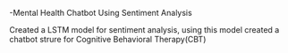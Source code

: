 -Mental Health Chatbot Using Sentiment Analysis

Created a LSTM model for sentiment analysis, using this model created a chatbot strure for Cognitive Behavioral Therapy(CBT)
